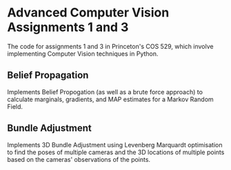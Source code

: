 # Advanced Computer Vision Assignments 1 and 3

The code for assignments 1 and 3 in Princeton's COS 529, which involve implementing Computer Vision techniques in Python.

## Belief Propagation

Implements Belief Propogation (as well as a brute force approach) to calculate marginals, gradients, and MAP estimates for a Markov Random Field.

## Bundle Adjustment

Implements 3D Bundle Adjustment using Levenberg Marquardt optimisation to find the poses of multiple cameras and the 3D locations of multiple points based on the cameras' observations of the points.
